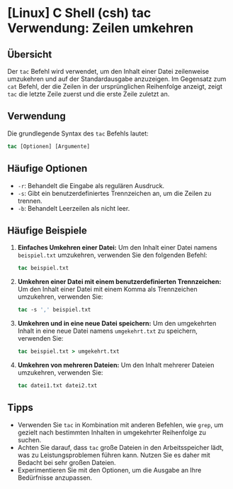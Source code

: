 # [Linux] C Shell (csh) tac Verwendung: Zeilen umkehren

## Übersicht
Der `tac` Befehl wird verwendet, um den Inhalt einer Datei zeilenweise umzukehren und auf der Standardausgabe anzuzeigen. Im Gegensatz zum `cat` Befehl, der die Zeilen in der ursprünglichen Reihenfolge anzeigt, zeigt `tac` die letzte Zeile zuerst und die erste Zeile zuletzt an.

## Verwendung
Die grundlegende Syntax des `tac` Befehls lautet:

```csh
tac [Optionen] [Argumente]
```

## Häufige Optionen
- `-r`: Behandelt die Eingabe als regulären Ausdruck.
- `-s`: Gibt ein benutzerdefiniertes Trennzeichen an, um die Zeilen zu trennen.
- `-b`: Behandelt Leerzeilen als nicht leer.

## Häufige Beispiele

1. **Einfaches Umkehren einer Datei:**
   Um den Inhalt einer Datei namens `beispiel.txt` umzukehren, verwenden Sie den folgenden Befehl:
   ```csh
   tac beispiel.txt
   ```

2. **Umkehren einer Datei mit einem benutzerdefinierten Trennzeichen:**
   Um den Inhalt einer Datei mit einem Komma als Trennzeichen umzukehren, verwenden Sie:
   ```csh
   tac -s ',' beispiel.txt
   ```

3. **Umkehren und in eine neue Datei speichern:**
   Um den umgekehrten Inhalt in eine neue Datei namens `umgekehrt.txt` zu speichern, verwenden Sie:
   ```csh
   tac beispiel.txt > umgekehrt.txt
   ```

4. **Umkehren von mehreren Dateien:**
   Um den Inhalt mehrerer Dateien umzukehren, verwenden Sie:
   ```csh
   tac datei1.txt datei2.txt
   ```

## Tipps
- Verwenden Sie `tac` in Kombination mit anderen Befehlen, wie `grep`, um gezielt nach bestimmten Inhalten in umgekehrter Reihenfolge zu suchen.
- Achten Sie darauf, dass `tac` große Dateien in den Arbeitsspeicher lädt, was zu Leistungsproblemen führen kann. Nutzen Sie es daher mit Bedacht bei sehr großen Dateien.
- Experimentieren Sie mit den Optionen, um die Ausgabe an Ihre Bedürfnisse anzupassen.